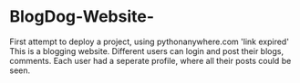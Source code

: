 # BlogDog-Website-

First attempt to deploy a project, using pythonanywhere.com 
'link expired' 
This is a blogging website.
Different users can login and post their blogs, comments. 
Each user had a seperate profile, where all their posts could be seen. 
